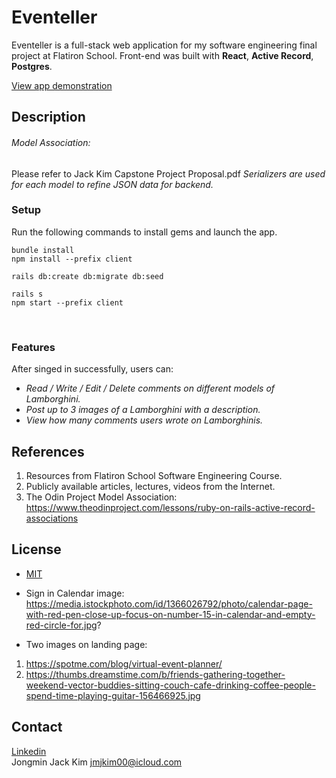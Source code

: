 # Eventeller
Eventeller is a full-stack web application for my software engineering final project at Flatiron School. Front-end was built with **React**, **Active Record**, **Postgres**.

[View app demonstration](https://dev.to/jmjkim/fis-phase-5-final-project-demonstration-eventeller-3o5f)

## Description
###### Model Association:
Please refer to Jack Kim Capstone Project Proposal.pdf
_Serializers are used for each model to refine JSON data for backend._<br/>


### Setup
Run the following commands to install gems and launch the app.

```
bundle install
npm install --prefix client

rails db:create db:migrate db:seed

rails s
npm start --prefix client
```
<br/>

### Features
After singed in successfully, users can:
- _Read / Write / Edit / Delete comments on different models of Lamborghini._
- _Post up to 3 images of a Lamborghini with a description._
- _View how many comments users wrote on Lamborghinis._<br/>

## References
1. Resources from Flatiron School Software Engineering Course.
2. Publicly available articles, lectures, videos from the Internet.<br/>
3. The Odin Project Model Association: https://www.theodinproject.com/lessons/ruby-on-rails-active-record-associations

## License
- [MIT](https://choosealicense.com/licenses/mit/)<br/>
- Sign in Calendar image: https://media.istockphoto.com/id/1366026792/photo/calendar-page-with-red-pen-close-up-focus-on-number-15-in-calendar-and-empty-red-circle-for.jpg?

- Two images on landing page: 
1. https://spotme.com/blog/virtual-event-planner/
2. https://thumbs.dreamstime.com/b/friends-gathering-together-weekend-vector-buddies-sitting-couch-cafe-drinking-coffee-people-spend-time-playing-guitar-156466925.jpg

## Contact
[Linkedin](https://www.linkedin.com/in/jmjkim/)<br/>
Jongmin Jack Kim jmjkim00@icloud.com
